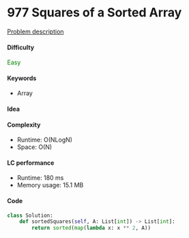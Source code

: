 977 Squares of a Sorted Array
=======================
[Problem description](https://leetcode.com/problems/squares-of-a-sorted-array/)

#### Difficulty
<span style="color:green">Easy</span>

#### Keywords
- Array

#### Idea


#### Complexity
- Runtime: O(NLogN)
- Space: O(N)

#### LC performance
- Runtime: 180 ms
- Memory usage: 15.1 MB

#### Code
```python
class Solution:
    def sortedSquares(self, A: List[int]) -> List[int]:
        return sorted(map(lambda x: x ** 2, A))
```